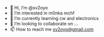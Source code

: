 - 👋 Hi, I’m @sv2oyo
- 👀 I’m interested in m0nka mchf 
- 🌱 I’m currently learning cw and electronics 
- 💞️ I’m looking to collaborate on ...
- 📫 How to reach me sv2oyo@gmail.com

<!---
sv2oyo/sv2oyo is a ✨ special ✨ repository because its `README.md` (this file) appears on your GitHub profile.
You can click the Preview link to take a look at your changes.
--->
